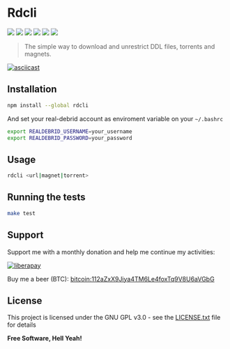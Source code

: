 Rdcli
===

[![](https://img.shields.io/github/tag/ston3o/rdcli.svg?label=version&style=flat-square&colorA=0d7377&colorB=44c2c7)](https://github.com/ston3o/rdcli/releases)
[![](https://img.shields.io/badge/license-GPL%20v3%2B-yellow.svg?style=flat-square&colorA=0d7377&colorB=44c2c7)](https://raw.githubusercontent.com/ston3o/rdcli/master/LICENSE.txt)
[![](https://img.shields.io/travis/ston3o/rdcli.svg?style=flat-square&colorA=0d7377&colorB=44c2c7)](https://travis-ci.org/ston3o/rdcli/branches)
[![](https://img.shields.io/codeclimate/maintainability/ston3o/rdcli.svg?style=flat-square&colorA=0d7377&colorB=44c2c7)](https://codeclimate.com/github/ston3o/rdcli)
[![](https://img.shields.io/badge/donate-liberapay-blue.svg?style=flat-square&colorA=0d7377&colorB=44c2c7)](https://liberapay.com/ston3o/donate)
[![](https://img.shields.io/npm/dt/rdcli.svg?style=flat-square&colorA=0d7377&colorB=44c2c7)](https://www.npmjs.com/package/rdcli)

> The simple way to download and unrestrict DDL files, torrents and magnets.

[![asciicast](https://raw.githubusercontent.com/ston3o/rdcli/master/screencast.gif)](https://raw.githubusercontent.com/ston3o/rdcli/master/screencast.gif)

## Installation

```bash
npm install --global rdcli
```

And set your real-debrid account as enviroment variable on your `~/.bashrc`

```bash
export REALDEBRID_USERNAME=your_username
export REALDEBRID_PASSWORD=your_password
```

## Usage

```bash
rdcli <url|magnet|torrent>
```

## Running the tests

```bash
make test
```

## Support

Support me with a monthly donation and help me continue my activities:

[![liberapay](https://liberapay.com/assets/widgets/donate.svg)](https://liberapay.com/ston3o/donate)

Buy me a beer (BTC): [bitcoin:112aZxX9Jiya4TM6Le4foxTq9V8U6aVGbG](112aZxX9Jiya4TM6Le4foxTq9V8U6aVGbG)

## License

This project is licensed under the GNU GPL v3.0 - see the [LICENSE.txt](LICENSE.txt) file for details

**Free Software, Hell Yeah!**
